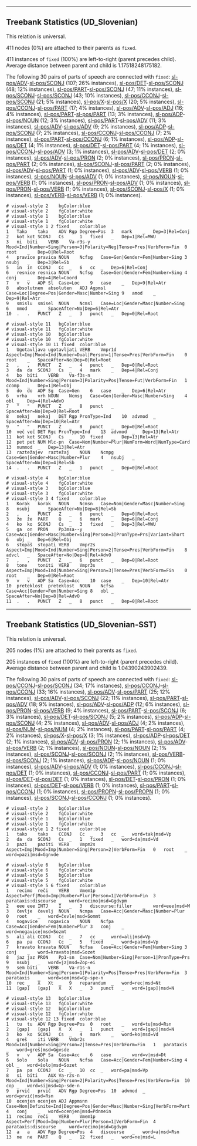 

--------------------------------------------------------------------------------

## Treebank Statistics (UD_Slovenian)

This relation is universal.

411 nodes (0%) are attached to their parents as `fixed`.

411 instances of `fixed` (100%) are left-to-right (parent precedes child).
Average distance between parent and child is 1.17518248175182.

The following 30 pairs of parts of speech are connected with `fixed`: [sl-pos/ADV]()-[sl-pos/SCONJ]() (107; 26% instances), [sl-pos/DET]()-[sl-pos/SCONJ]() (48; 12% instances), [sl-pos/PART]()-[sl-pos/SCONJ]() (47; 11% instances), [sl-pos/SCONJ]()-[sl-pos/SCONJ]() (43; 10% instances), [sl-pos/CCONJ]()-[sl-pos/SCONJ]() (21; 5% instances), [sl-pos/X]()-[sl-pos/X]() (20; 5% instances), [sl-pos/CCONJ]()-[sl-pos/PART]() (17; 4% instances), [sl-pos/ADV]()-[sl-pos/ADJ]() (16; 4% instances), [sl-pos/PART]()-[sl-pos/PART]() (13; 3% instances), [sl-pos/ADP]()-[sl-pos/NOUN]() (12; 3% instances), [sl-pos/PART]()-[sl-pos/ADV]() (11; 3% instances), [sl-pos/ADV]()-[sl-pos/ADV]() (9; 2% instances), [sl-pos/ADP]()-[sl-pos/SCONJ]() (7; 2% instances), [sl-pos/CCONJ]()-[sl-pos/CCONJ]() (7; 2% instances), [sl-pos/PART]()-[sl-pos/CCONJ]() (6; 1% instances), [sl-pos/ADP]()-[sl-pos/DET]() (4; 1% instances), [sl-pos/DET]()-[sl-pos/PART]() (4; 1% instances), [sl-pos/CCONJ]()-[sl-pos/ADV]() (3; 1% instances), [sl-pos/ADV]()-[sl-pos/DET]() (2; 0% instances), [sl-pos/ADV]()-[sl-pos/PRON]() (2; 0% instances), [sl-pos/PRON]()-[sl-pos/PART]() (2; 0% instances), [sl-pos/SCONJ]()-[sl-pos/PART]() (2; 0% instances), [sl-pos/ADV]()-[sl-pos/PART]() (1; 0% instances), [sl-pos/ADV]()-[sl-pos/VERB]() (1; 0% instances), [sl-pos/NOUN]()-[sl-pos/ADV]() (1; 0% instances), [sl-pos/NOUN]()-[sl-pos/VERB]() (1; 0% instances), [sl-pos/PRON]()-[sl-pos/ADV]() (1; 0% instances), [sl-pos/PRON]()-[sl-pos/VERB]() (1; 0% instances), [sl-pos/SCONJ]()-[sl-pos/X]() (1; 0% instances), [sl-pos/VERB]()-[sl-pos/VERB]() (1; 0% instances).


~~~ conllu
# visual-style 2	bgColor:blue
# visual-style 2	fgColor:white
# visual-style 1	bgColor:blue
# visual-style 1	fgColor:white
# visual-style 1 2 fixed	color:blue
1	Tako	tako	ADV	Rgp	Degree=Pos	3	mark	_	Dep=3|Rel=Conj
2	kot	kot	SCONJ	Cs	_	1	fixed	_	Dep=1|Rel=MWU
3	ni	biti	VERB	Va-r3s-y	Mood=Ind|Number=Sing|Person=3|Polarity=Neg|Tense=Pres|VerbForm=Fin	0	root	_	Dep=0|Rel=Root
4	pravice	pravica	NOUN	Ncfsg	Case=Gen|Gender=Fem|Number=Sing	3	nsubj	_	Dep=3|Rel=Sb
5	in	in	CCONJ	Cc	_	6	cc	_	Dep=6|Rel=Conj
6	resnice	resnica	NOUN	Ncfsg	Case=Gen|Gender=Fem|Number=Sing	4	conj	_	Dep=4|Rel=Coord
7	v	v	ADP	Sl	Case=Loc	9	case	_	Dep=9|Rel=Atr
8	absolutnem	absoluten	ADJ	Agpmsl	Case=Loc|Degree=Pos|Gender=Masc|Number=Sing	9	amod	_	Dep=9|Rel=Atr
9	smislu	smisel	NOUN	Ncmsl	Case=Loc|Gender=Masc|Number=Sing	6	nmod	_	SpaceAfter=No|Dep=6|Rel=Atr
10	.	.	PUNCT	Z	_	3	punct	_	Dep=0|Rel=Root

~~~


~~~ conllu
# visual-style 11	bgColor:blue
# visual-style 11	fgColor:white
# visual-style 10	bgColor:blue
# visual-style 10	fgColor:white
# visual-style 10 11 fixed	color:blue
1	Ugotavljava	ugotavljati	VERB	Vmpr1d	Aspect=Imp|Mood=Ind|Number=Dual|Person=1|Tense=Pres|VerbForm=Fin	0	root	_	SpaceAfter=No|Dep=0|Rel=Root
2	,	,	PUNCT	Z	_	4	punct	_	Dep=0|Rel=Root
3	da	da	SCONJ	Cs	_	4	mark	_	Dep=4|Rel=Conj
4	bo	biti	VERB	Va-f3s-n	Mood=Ind|Number=Sing|Person=3|Polarity=Pos|Tense=Fut|VerbForm=Fin	1	ccomp	_	Dep=1|Rel=Obj
5	do	do	ADP	Sg	Case=Gen	6	case	_	Dep=6|Rel=Atr
6	vrha	vrh	NOUN	Ncmsg	Case=Gen|Gender=Masc|Number=Sing	4	obl	_	Dep=4|Rel=AdvO
7	"	"	PUNCT	Z	_	8	punct	_	SpaceAfter=No|Dep=0|Rel=Root
8	nekaj	nekaj	DET	Rgp	PronType=Ind	10	advmod	_	SpaceAfter=No|Dep=10|Rel=Atr
9	"	"	PUNCT	Z	_	8	punct	_	Dep=0|Rel=Root
10	več	več	DET	Rgc	PronType=Ind	13	advmod	_	Dep=13|Rel=Atr
11	kot	kot	SCONJ	Cs	_	10	fixed	_	Dep=13|Rel=Atr
12	pet	pet	NUM	Mlc-pn	Case=Nom|Number=Plur|NumForm=Word|NumType=Card	13	nummod	_	Dep=13|Rel=Atr
13	raztežajev	raztežaj	NOUN	Ncmpg	Case=Gen|Gender=Masc|Number=Plur	4	nsubj	_	SpaceAfter=No|Dep=4|Rel=Sb
14	.	.	PUNCT	Z	_	1	punct	_	Dep=0|Rel=Root

~~~


~~~ conllu
# visual-style 4	bgColor:blue
# visual-style 4	fgColor:white
# visual-style 3	bgColor:blue
# visual-style 3	fgColor:white
# visual-style 3 4 fixed	color:blue
1	Korak	korak	NOUN	Ncmsn	Case=Nom|Gender=Masc|Number=Sing	8	nsubj	_	SpaceAfter=No|Dep=8|Rel=Sb
2	,	,	PUNCT	Z	_	6	punct	_	Dep=0|Rel=Root
3	že	že	PART	Q	_	6	mark	_	Dep=6|Rel=Conj
4	ko	ko	SCONJ	Cs	_	3	fixed	_	Dep=3|Rel=MWU
5	ga	on	PRON	Pp3msa--y	Case=Acc|Gender=Masc|Number=Sing|Person=3|PronType=Prs|Variant=Short	6	obj	_	Dep=6|Rel=Obj
6	stopaš	stopati	VERB	Vmpr2s	Aspect=Imp|Mood=Ind|Number=Sing|Person=2|Tense=Pres|VerbForm=Fin	8	advcl	_	SpaceAfter=No|Dep=8|Rel=AdvO
7	,	,	PUNCT	Z	_	6	punct	_	Dep=0|Rel=Root
8	tone	toniti	VERB	Vmpr3s	Aspect=Imp|Mood=Ind|Number=Sing|Person=3|Tense=Pres|VerbForm=Fin	0	root	_	Dep=0|Rel=Root
9	v	v	ADP	Sa	Case=Acc	10	case	_	Dep=10|Rel=Atr
10	preteklost	preteklost	NOUN	Ncfsa	Case=Acc|Gender=Fem|Number=Sing	8	obl	_	SpaceAfter=No|Dep=8|Rel=AdvO
11	.	.	PUNCT	Z	_	8	punct	_	Dep=0|Rel=Root

~~~




--------------------------------------------------------------------------------

## Treebank Statistics (UD_Slovenian-SST)

This relation is universal.

205 nodes (1%) are attached to their parents as `fixed`.

205 instances of `fixed` (100%) are left-to-right (parent precedes child).
Average distance between parent and child is 1.04390243902439.

The following 30 pairs of parts of speech are connected with `fixed`: [sl-pos/CCONJ]()-[sl-pos/SCONJ]() (34; 17% instances), [sl-pos/CCONJ]()-[sl-pos/CCONJ]() (33; 16% instances), [sl-pos/ADV]()-[sl-pos/PART]() (25; 12% instances), [sl-pos/ADV]()-[sl-pos/SCONJ]() (22; 11% instances), [sl-pos/PART]()-[sl-pos/ADV]() (18; 9% instances), [sl-pos/ADV]()-[sl-pos/ADP]() (12; 6% instances), [sl-pos/PRON]()-[sl-pos/VERB]() (9; 4% instances), [sl-pos/PART]()-[sl-pos/SCONJ]() (6; 3% instances), [sl-pos/DET]()-[sl-pos/SCONJ]() (5; 2% instances), [sl-pos/ADP]()-[sl-pos/SCONJ]() (4; 2% instances), [sl-pos/ADV]()-[sl-pos/ADJ]() (4; 2% instances), [sl-pos/NUM]()-[sl-pos/NUM]() (4; 2% instances), [sl-pos/PART]()-[sl-pos/PART]() (4; 2% instances), [sl-pos/X]()-[sl-pos/X]() (3; 1% instances), [sl-pos/ADP]()-[sl-pos/DET]() (2; 1% instances), [sl-pos/ADV]()-[sl-pos/PRON]() (2; 1% instances), [sl-pos/ADV]()-[sl-pos/VERB]() (2; 1% instances), [sl-pos/NOUN]()-[sl-pos/NOUN]() (2; 1% instances), [sl-pos/SCONJ]()-[sl-pos/SCONJ]() (2; 1% instances), [sl-pos/VERB]()-[sl-pos/SCONJ]() (2; 1% instances), [sl-pos/ADP]()-[sl-pos/NOUN]() (1; 0% instances), [sl-pos/ADV]()-[sl-pos/ADV]() (1; 0% instances), [sl-pos/CCONJ]()-[sl-pos/DET]() (1; 0% instances), [sl-pos/CCONJ]()-[sl-pos/PART]() (1; 0% instances), [sl-pos/DET]()-[sl-pos/DET]() (1; 0% instances), [sl-pos/DET]()-[sl-pos/PRON]() (1; 0% instances), [sl-pos/DET]()-[sl-pos/VERB]() (1; 0% instances), [sl-pos/PART]()-[sl-pos/CCONJ]() (1; 0% instances), [sl-pos/PROPN]()-[sl-pos/PROPN]() (1; 0% instances), [sl-pos/SCONJ]()-[sl-pos/CCONJ]() (1; 0% instances).


~~~ conllu
# visual-style 2	bgColor:blue
# visual-style 2	fgColor:white
# visual-style 1	bgColor:blue
# visual-style 1	fgColor:white
# visual-style 1 2 fixed	color:blue
1	tako	tako	CCONJ	Cc	_	3	cc	_	word=tak|msd=Vp
2	da	da	SCONJ	Cs	_	1	fixed	_	word=da|msd=Vd
3	pazi	paziti	VERB	Vmpm2s	Aspect=Imp|Mood=Imp|Number=Sing|Person=2|VerbForm=Fin	0	root	_	word=pazi|msd=Ggnvde

~~~


~~~ conllu
# visual-style 6	bgColor:blue
# visual-style 6	fgColor:white
# visual-style 5	bgColor:blue
# visual-style 5	fgColor:white
# visual-style 5 6 fixed	color:blue
1	recimo	reči	VERB	Vmem1p	Aspect=Perf|Mood=Imp|Number=Plur|Person=1|VerbForm=Fin	3	parataxis:discourse	_	word=recimo|msd=Ggdvpm
2	eee	eee	INTJ	I	_	3	discourse:filler	_	word=eee|msd=M
3	čevlje	čevelj	NOUN	Ncmpa	Case=Acc|Gender=Masc|Number=Plur	0	root	_	word=čevle|msd=Sommt
4	nogavice	nogavica	NOUN	Ncfpa	Case=Acc|Gender=Fem|Number=Plur	3	conj	_	word=nogavice|msd=Sozmt
5	ali	ali	CCONJ	Cc	_	7	cc	_	word=ali|msd=Vp
6	pa	pa	CCONJ	Cc	_	5	fixed	_	word=pa|msd=Vp
7	kravato	kravata	NOUN	Ncfsa	Case=Acc|Gender=Fem|Number=Sing	3	conj	_	word=kravato|msd=Sozet
8	jaz	jaz	PRON	Pp1-sn	Case=Nom|Number=Sing|Person=1|PronType=Prs	9	nsubj	_	word=jz|msd=Zop-ei
9	sem	biti	VERB	Va-r1s-n	Mood=Ind|Number=Sing|Person=1|Polarity=Pos|Tense=Pres|VerbForm=Fin	3	parataxis	_	word=sem|msd=Gp-spe-n
10	rec	_	X	Xt	_	9	reparandum	_	word=rec|msd=Nt
11	[gap]	[gap]	X	X	_	3	punct	_	word=[gap]|msd=N

~~~


~~~ conllu
# visual-style 13	bgColor:blue
# visual-style 13	fgColor:white
# visual-style 12	bgColor:blue
# visual-style 12	fgColor:white
# visual-style 12 13 fixed	color:blue
1	tu	tu	ADV	Rgp	Degree=Pos	0	root	_	word=tu|msd=Rsn
2	[gap]	[gap]	X	X	_	1	punct	_	word=[gap]|msd=N
3	ko	ko	SCONJ	Cs	_	4	mark	_	word=ko|msd=Vd
4	greš	iti	VERB	Vmbr2s	Mood=Ind|Number=Sing|Person=2|Tense=Pres|VerbForm=Fin	1	parataxis	_	word=greš|msd=Ggvsde
5	v	v	ADP	Sa	Case=Acc	6	case	_	word=v|msd=Dt
6	šolo	šola	NOUN	Ncfsa	Case=Acc|Gender=Fem|Number=Sing	4	obl	_	word=šolo|msd=Sozet
7	pa	pa	CCONJ	Cc	_	10	cc	_	word=pa|msd=Vp
8	si	biti	AUX	Va-r2s-n	Mood=Ind|Number=Sing|Person=2|Polarity=Pos|Tense=Pres|VerbForm=Fin	10	cop	_	word=si|msd=Gp-sde-n
9	prvič	prvič	ADV	Rgp	Degree=Pos	10	advmod	_	word=prvič|msd=Rsn
10	ocenjen	ocenjen	ADJ	Appmsnn	Case=Nom|Definite=Ind|Degree=Pos|Gender=Masc|Number=Sing|VerbForm=Part	4	conj	_	word=ocenjen|msd=Pdnmein
11	recimo	reči	VERB	Vmem1p	Aspect=Perf|Mood=Imp|Number=Plur|Person=1|VerbForm=Fin	4	parataxis:discourse	_	word=recimo|msd=Ggdvpm
12	a	a	ADV	Rgp	Degree=Pos	4	discourse	_	word=a|msd=Rsn
13	ne	ne	PART	Q	_	12	fixed	_	word=ne|msd=L

~~~


